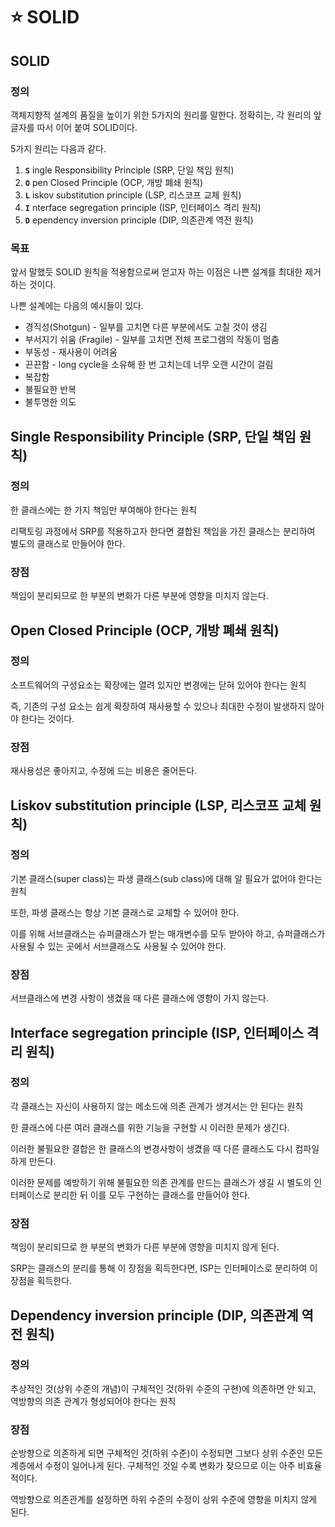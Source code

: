 # ⭐ SOLID

## SOLID

### 정의

객체지향적 설계의 품질을 높이기 위한 5가지의 원리를 말한다. 정확히는, 각 원리의 앞 글자를 따서 이어 붙여 SOLID이다.

5가지 원리는 다음과 같다.

1. **`S`** ingle Responsibility Principle (SRP, 단일 책임 원칙)
2. **`O`** pen Closed Principle (OCP, 개방 폐쇄 원칙)
3. **`L`** iskov substitution principle (LSP, 리스코프 교체 원칙)
4. **`I`** nterface segregation principle (ISP, 인터페이스 격리 원칙)
5. **`D`** ependency inversion principle (DIP, 의존관계 역전 원칙)

### 목표

앞서 말했듯 SOLID 원칙을 적용함으로써 얻고자 하는 이점은 나쁜 설계를 최대한 제거하는 것이다.

나쁜 설계에는 다음의 예시들이 있다.

- 경직성(Shotgun) - 일부를 고치면 다른 부분에서도 고칠 것이 생김
- 부서지기 쉬움 (Fragile) - 일부를 고치면 전체 프로그램의 작동이 멈춤
- 부동성 - 재사용이 어려움
- 끈끈함 - long cycle을 소유해 한 번 고치는데 너무 오랜 시간이 걸림
- 복잡함
- 불필요한 반복
- 불투명한 의도

## Single Responsibility Principle (SRP, 단일 책임 원칙)

### 정의

한 클래스에는 한 가지 책임만 부여해야 한다는 원칙

리팩토링 과정에서 SRP를 적용하고자 한다면 결합된 책임을 가진 클래스는 분리하여 별도의 클래스로 만들어야 한다.

### 장점

책임이 분리되므로 한 부분의 변화가 다른 부분에 영향을 미치지 않는다.

## Open Closed Principle (OCP, 개방 폐쇄 원칙)

### 정의

소프트웨어의 구성요소는 확장에는 열려 있지만 변경에는 닫혀 있어야 한다는 원칙

즉, 기존의 구성 요소는 쉽게 확장하여 재사용할 수 있으나 최대한 수정이 발생하지 않아야 한다는 것이다.

### 장점

재사용성은 좋아지고, 수정에 드는 비용은 줄어든다.

## Liskov substitution principle (LSP, 리스코프 교체 원칙)

### 정의

기본 클래스(super class)는 파생 클래스(sub class)에 대해 알 필요가 없어야 한다는 원칙

또한, 파생 클래스는 항상 기본 클래스로 교체할 수 있어야 한다.

이를 위해 서브클래스는 슈퍼클래스가 받는 매개변수를 모두 받아야 하고, 슈퍼클래스가 사용될 수 있는 곳에서 서브클래스도 사용될 수 있어야 한다.

### 장점

서브클래스에 변경 사항이 생겼을 때 다른 클래스에 영향이 가지 않는다.

## Interface segregation principle (ISP, 인터페이스 격리 원칙)

### 정의

각 클래스는 자신이 사용하지 않는 메소드에 의존 관계가 생겨서는 안 된다는 원칙

한 클래스에 다른 여러 클래스를 위한 기능을 구현할 시 이러한 문제가 생긴다.

이러한 불필요한 결합은 한 클래스의 변경사항이 생겼을 때 다른 클래스도 다시 컴파일하게 만든다.

이러한 문제를 예방하기 위해 불필요한 의존 관계를 만드는 클래스가 생길 시 별도의 인터페이스로 분리한 뒤 이를 모두 구현하는 클래스를 만들어야 한다.

### 장점

책임이 분리되므로 한 부분의 변화가 다른 부분에 영향을 미치지 않게 된다.

SRP는 클래스의 분리를 통해 이 장점을 획득한다면, ISP는 인터페이스로 분리하여 이 장점을 획득한다.

## Dependency inversion principle (DIP, 의존관계 역전 원칙)

### 정의

추상적인 것(상위 수준의 개념)이 구체적인 것(하위 수준의 구현)에 의존하면 안 되고, 역방향의 의존 관계가 형성되어야 한다는 원칙

### 장점

순방향으로 의존하게 되면 구체적인 것(하위 수준)이 수정되면 그보다 상위 수준인 모든 계층에서 수정이 일어나게 된다. 구체적인 것일 수록 변화가 잦으므로 이는 아주 비효율적이다.

역방향으로 의존관계를 설정하면 하위 수준의 수정이 상위 수준에 영향을 미치지 않게 된다.
